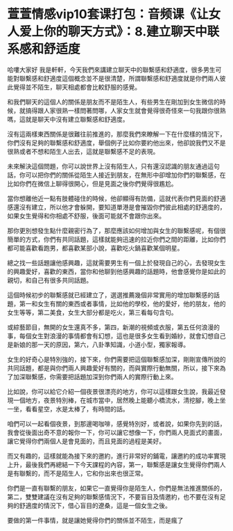 # 萱萱情感vip10套课打包：音频课《让女人爱上你的聊天方式》：8.建立聊天中联系感和舒适度

哈嘍大家好 我是軒軒，今天我們來講建立聊天中的聯繫感和舒適度，很多男生可能對聯繫感和舒適度這個概念並不是很清楚，所謂聯繫感和舒適度就是你們兩人彼此覺得並不陌生，聊天相處都會比較舒服的感覺。

和我們聊天的這個人的關係是朋友而不是陌生人，有些男生在剛加到女生微信的時候，就搞得跟人家很熟一樣問著問哪，人家女生就會覺得很奇怪來一句我跟你很熟嗎，這就是聊天中沒有建立聯繫感和舒適度。

沒有這兩樣東西關係是很難往前推進的，那麼我們來瞭解一下在什麼樣的情況下，你們沒有足夠的聯繫感和舒適度，舉個例子比如你要約他出來，他卻說我們又不是很熟或者不想和陌生人出去，這就是聯繫感不足的表現。

未來解決這個問題，你可以說世界上沒有陌生人，只有還沒認識的朋友通過這句話，你可以把你們的關係從陌生人接近到朋友，在無形中卻增加你們的聯繫感，在比如你們在微信上聊得很開心，但是見面之後你們覺得很尷尬。

當你想離他近一點有肢體碰住的時候，他卻顯得有防備，這就代表你們見面的舒適感還沒有建立，所以他才會躲開，要知道單港是會摧毀你們彼此相處的舒適度的，如果女生覺得和你相處不舒服，後面可能就不會跟你出來。

那你更別想發生點什麼親密行為了，那麼應該如何增加與女生的聯繫感呢，有個很簡單的方式，你們有共同話題，這樣就能夠迅速的拉近你們之間的距離，比如你們都可能喜歡看跑男，都喜歡某部小說，喜歡吃火鍋喜歡某個明星。

總之找一些話題讓他感興趣，這就需要男生有一個上於發現自己的心，去發現女生的興趣愛好，喜歡的東西，當你和他聊到他感興趣的話題時，他會感覺你是如此的親切，和自己有很多共同話題。

這個時候初步的聯繫感就已經建立了，選選推薦幾個非常實用的增加聯繫感的話題，第一和女生有關的東西或者事情，比如他的學校，他的愛好，他的朋友，他的女生等等，第二美食，女生大部分都是吃火，第三看每句含句。

或綜藝節目，無開的女生還真不多，第四，新潮的視頻或衣服，第五任何浪漫的事，每個女生對浪漫的事情都會有幻想，這也是很多女生看到婚紗，就會幻想自己是新娘的那一天的原因，第六，八卦準知識，小道小型，獨家報導。

女生的好奇心是特別強的，接下來，你們需要把這個聯繫感加深，剛剛宣傳所說的共同話題，都是與你們兩人興趣愛好有關的，而與實際行動無關，所以，接下來為了加深聯繫感，你需要把話題加深到你們兩人的實際行動上來。

比如說，你可以給它介紹一個夜景很漂亮的地方，你可以這樣跟女生說，我最近發現一個地方，夜景特別棒，在城市當中，居然晚上能聽小橋流水，清挖腳，晚上坐一坐，看看星空，水是太棒了，有時間的話。

咱們可以一起看個夜景，到那邊喝咖啡，感覺特別好，或者說，如果你先到的話，我會從後面出奇不意的報你一下，你可以讓它想像一下，你們兩人見面式的畫面，讓它覺得你們兩個人是會見面的，而且見面的過程是美好。

而又有趣的，這樣就能為接下來的邀約，進行非常好的鋪電，讓邀約的成功率實現上升，最後我們再總結一下今天課程的內容，第一，聯繫感是讓女生覺得你們兩人是有聯繫的，而不是陌生人，它和你出來也很正常。

你們是一直有聯繫的朋友，如果它一直覺得你是陌生人，你們是無法推進關係的，第二，雙雙建議在沒有足夠的聯繫感情況下，不要盲目及情邀約，也不要在沒有足夠的舒適度的情況下，借心盲目的遼桑，這是一個女生之後。

要做的第一件事情，就是讓她覺得你們的關係並不陌生，而是瘋了